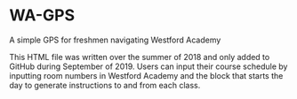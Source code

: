 # WA-GPS
A simple GPS for freshmen navigating Westford Academy

This HTML file was written over the summer of 2018 and only added to GitHub during September of 2019.
Users can input their course schedule by inputting room numbers in Westford Academy and the block that starts the day to generate instructions to and from each class.